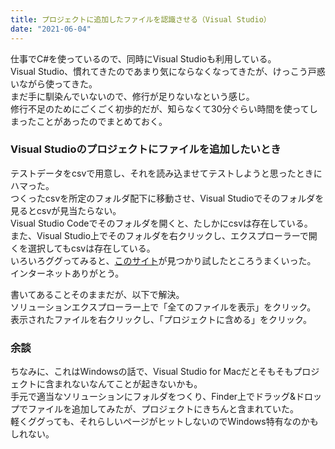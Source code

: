 ```yaml
---
title: プロジェクトに追加したファイルを認識させる（Visual Studio）
date: "2021-06-04"
---
```


仕事でC#を使っているので、同時にVisual Studioも利用している。</br>
Visual Studio、慣れてきたのであまり気にならなくなってきたが、けっこう戸惑いながら使ってきた。</br>
まだ手に馴染んでいないので、修行が足りないなという感じ。</br>
修行不足のためにごくごく初歩的だが、知らなくて30分ぐらい時間を使ってしまったことがあったのでまとめておく。</br>

### Visual Studioのプロジェクトにファイルを追加したいとき

テストデータをcsvで用意し、それを読み込ませてテストしようと思ったときにハマった。</br>
つくったcsvを所定のフォルダ配下に移動させ、Visual Studioでそのフォルダを見るとcsvが見当たらない。</br>
Visual Studio Codeでそのフォルダを開くと、たしかにcsvは存在している。</br>
また、Visual Studio上でそのフォルダを右クリックし、エクスプローラーで開くを選択してもcsvは存在している。</br>
いろいろググってみると、[このサイト](https://social.msdn.microsoft.com/Forums/aspnet/ja-JP/76552b96-5018-422f-8f75-31d4c51b26ce/visual-studio?forum=vsgeneralja)が見つかり試したところうまくいった。</br>
インターネットありがとう。</br>

書いてあることそのままだが、以下で解決。</br>
ソリューションエクスプローラー上で「全てのファイルを表示」をクリック。</br>
表示されたファイルを右クリックし、「プロジェクトに含める」をクリック。</br>

### 余談

ちなみに、これはWindowsの話で、Visual Studio for Macだとそもそもプロジェクトに含まれないなんてことが起きないかも。</br>
手元で適当なソリューションにフォルダをつくり、Finder上でドラッグ&ドロップでファイルを追加してみたが、プロジェクトにきちんと含まれていた。</br>
軽くググっても、それらしいページがヒットしないのでWindows特有なのかもしれない。</br>
